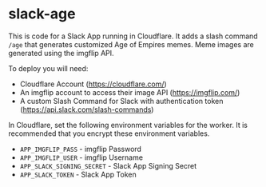 # slack-age

This is code for a Slack App running in Cloudflare. It adds a slash command `/age` that generates customized Age of Empires memes. Meme images are generated using the imgflip API.

To deploy you will need:
 * Cloudflare Account (https://cloudflare.com/)
 * An imgflip account to access their image API (https://imgflip.com/)
 * A custom Slash Command for Slack with authentication token (https://api.slack.com/slash-commands)

In Cloudflare, set the following environment variables for the worker. It is recommended that you encrypt these environment variables.

* `APP_IMGFLIP_PASS` - imgflip Password
* `APP_IMGFLIP_USER` - imgflip Username
* `APP_SLACK_SIGNING_SECRET` - Slack App Signing Secret
* `APP_SLACK_TOKEN` - Slack App Token